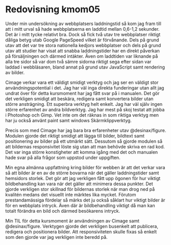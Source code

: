 ---
---
Redovisning kmom05
=========================

Under min undersökning av webbplatsers laddningstid så kom jag fram till att i mitt urval så hade webbplatserna en laddtid mellan 0,6-1,2 sekunder. Det
är i mitt tycke relativt bra. Dock så fick två utav tre webbplatser riktigt dåliga betyg utab Google PageSpeed vilket är förvånande. Dels på grund utav
att det var tre stora nationella kedjors webbplatser och dels på grund utav att studier har visat att snabba laddningstider har en direkt påverkan på
försäljningen och därmed intäkter. Även om laddtiden var liknande på alla tre sidor så var dom två sämre sidorna riktigt sega efter sidan var laddad i
webbläsaren, bland annat på grund utav JavaScript samt rendering av bilder.

Cimage verkar vara ett väldigt smidigt verktyg och jag ser en väldigt stor användningspotential i det. Jag har väl inga direkta funderingar utan allt
jag undrat över för detta kursmoment har jag fått svar på i manualen. Det gör det verkligen smidigt att beskära, redigera samt konvertera bilder
utan större ansträgning. Ett superbra verktyg helt enkelt. Jag har väl själv ingen större erfarenhet av andra bildverktyg. Jag har mest på skoj testat att
jobba i Photoshop och Gimp. Vet inte om det räknas in som riktiga verktyg men har ju också använt paint samt windows Skärmklippverktyg.

Precis som med Cimage har jag bara bra erfarenheter utav @desinax/figure. Modulen gjorde det riktigt smidigt att lägga till bilder, bildtext samt
positionering av bilder på ett utmärkt sätt. Dessutom så gjorde modulen så att bildernas responsivitet löste sig utan att man behövde skriva en rad kod.
Det var inga större konstigheter att komma igång med det och manualen hade svar på alla frågor som uppstod under uppgiften.

Min egna almänna uppfattning kring bilder för webben är att det verkar vara så att bilder är en av de större bovarna när det gäller laddningstider samt
hemsidors storlek. Det gör att jag verkligen fått upp ögonen för hur viktigt bildbehandling kan vara när det gäller att minimera dessa punkter. Det
gjorde verkligen stor skillnad för bildernas storlek när man drog ned på kvalitén medans det visuellt inte märktes lika mycket. Förutom prestandamässiga
fördelar så märks det ju också såklart hur viktigt bilder är för en webbplats intryck. Även där är bildbehandling viktigt då man kan totalt förändra en bild
och därmed besökarens intryck.

Min TIL för detta kursmoment är användningen av Cimage samt @desinax/figure. Verktygen gjorde det verkligen busenkelt att publicera, redigera och
positionera bilder. Att responsiviteten skulle fixas så enkelt som den gjorde var jag verkligen inte beredd på.
